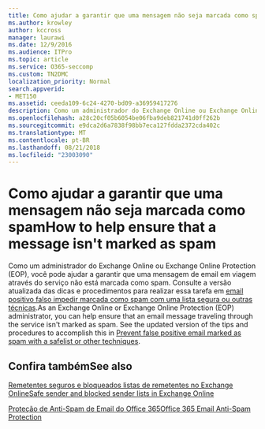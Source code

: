 ```yaml
---
title: Como ajudar a garantir que uma mensagem não seja marcada como spam
ms.author: krowley
author: kccross
manager: laurawi
ms.date: 12/9/2016
ms.audience: ITPro
ms.topic: article
ms.service: O365-seccomp
ms.custom: TN2DMC
localization_priority: Normal
search.appverid:
- MET150
ms.assetid: ceeda109-6c24-4270-bd09-a36959417276
description: Como um administrador do Exchange Online ou Exchange Online Protection (EOP), você pode ajudar a garantir que uma mensagem de email em viagem através do serviço não está marcada como spam. Consulte a versão atualizada das dicas e procedimentos para realizar essa tarefa em email positivo falso impedir marcada como spam com uma lista segura ou outras técnicas.
ms.openlocfilehash: a28c20cf05b6054be06fba9deb821741d0ff262b
ms.sourcegitcommit: e9dca2d6a7838f98bb7eca127fdda2372cda402c
ms.translationtype: MT
ms.contentlocale: pt-BR
ms.lasthandoff: 08/21/2018
ms.locfileid: "23003090"
---
```

# <a name="how-to-help-ensure-that-a-message-isnt-marked-as-spam"></a><span data-ttu-id="73fe3-104">Como ajudar a garantir que uma mensagem não seja marcada como spam</span><span class="sxs-lookup"><span data-stu-id="73fe3-104">How to help ensure that a message isn't marked as spam</span></span>

<span data-ttu-id="73fe3-p102">Como um administrador do Exchange Online ou Exchange Online Protection (EOP), você pode ajudar a garantir que uma mensagem de email em viagem através do serviço não está marcada como spam. Consulte a versão atualizada das dicas e procedimentos para realizar essa tarefa em [email positivo falso impedir marcada como spam com uma lista segura ou outras técnicas](https://go.microsoft.com/fwlink/p/?LinkID=534224).</span><span class="sxs-lookup"><span data-stu-id="73fe3-p102">As an Exchange Online or Exchange Online Protection (EOP) administrator, you can help ensure that an email message traveling through the service isn't marked as spam. See the updated version of the tips and procedures to accomplish this in [Prevent false positive email marked as spam with a safelist or other techniques](https://go.microsoft.com/fwlink/p/?LinkID=534224).</span></span> 
  
## <a name="see-also"></a><span data-ttu-id="73fe3-107">Confira também</span><span class="sxs-lookup"><span data-stu-id="73fe3-107">See also</span></span>

[<span data-ttu-id="73fe3-108">Remetentes seguros e bloqueados listas de remetentes no Exchange Online</span><span class="sxs-lookup"><span data-stu-id="73fe3-108">Safe sender and blocked sender lists in Exchange Online</span></span>](safe-sender-and-blocked-sender-lists-faq.md)

[<span data-ttu-id="73fe3-109">Proteção de Anti-Spam de Email do Office 365</span><span class="sxs-lookup"><span data-stu-id="73fe3-109">Office 365 Email Anti-Spam Protection</span></span>](https://support.office.com/article/Office-365-Email-Anti-Spam-Protection-6a601501-a6a8-4559-b2e7-56b59c96a586)

